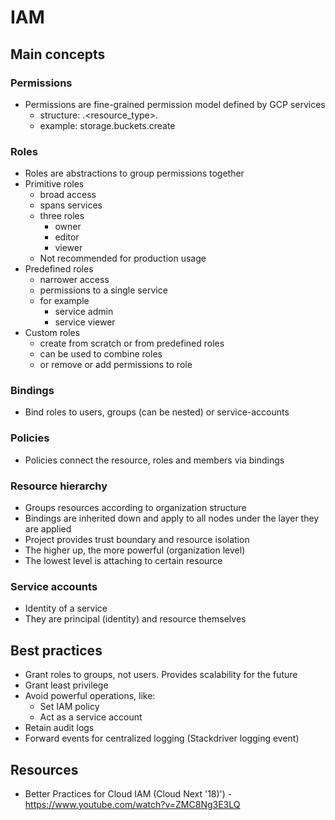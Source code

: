 # IAM

## Main concepts

### Permissions

* Permissions are fine-grained permission model defined by GCP services
  * structure: <service>.<resource_type>.<verb> 
  * example: storage.buckets.create

### Roles

* Roles are abstractions to group permissions together
* Primitive roles
  * broad access
  * spans services
  * three roles
    * owner
    * editor
    * viewer
  * Not recommended for production usage
* Predefined roles
  * narrower access
  * permissions to a single service
  * for example
    * service admin
    * service viewer 
* Custom roles
  * create from scratch or from predefined roles
  * can be used to combine roles
  * or remove or add permissions to role

### Bindings

* Bind roles to users, groups (can be nested) or service-accounts

### Policies

* Policies connect the resource, roles and members via bindings

### Resource hierarchy

* Groups resources according to organization structure
* Bindings are inherited down and apply to all nodes under the layer they are applied
* Project provides trust boundary and resource isolation
* The higher up, the more powerful (organization level)
* The lowest level is attaching to certain resource

### Service accounts

* Identity of a service
* They are principal (identity) and resource themselves


## Best practices

* Grant roles to groups, not users. Provides scalability for the future
* Grant least privilege
* Avoid powerful operations, like:
  * Set IAM policy
  * Act as a service account
* Retain audit logs
* Forward events for centralized logging (Stackdriver logging event)

## Resources

* Better Practices for Cloud IAM (Cloud Next '18)') - https://www.youtube.com/watch?v=ZMC8Ng3E3LQ
